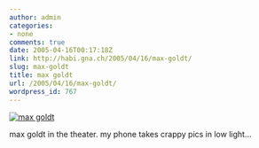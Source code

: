 ```yaml
---
author: admin
categories:
- none
comments: true
date: 2005-04-16T00:17:18Z
link: http://habi.gna.ch/2005/04/16/max-goldt/
slug: max-goldt
title: max goldt
url: /2005/04/16/max-goldt/
wordpress_id: 767
---
```


[![max goldt](http://photos7.flickr.com/9518467_0902b0f3ea_m.jpg)](http://www.flickr.com/photos/habi/9518467/)



max goldt in the theater. my phone takes crappy pics in low light...

